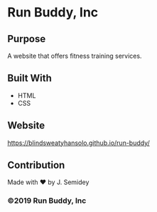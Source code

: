 # Run Buddy, Inc

## Purpose
A website that offers fitness training services.

## Built With
* HTML
* CSS

## Website
https://blindsweatyhansolo.github.io/run-buddy/

## Contribution
Made with ❤️ by J. Semidey

### &copy;2019 Run Buddy, Inc 
